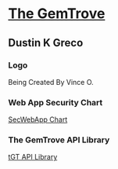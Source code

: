# [The GemTrove](https://thegemtrove.tech)
## Dustin K Greco
### Logo
Being Created By Vince O.
### Web App Security Chart
[SecWebApp Chart](https://lucid.app/lucidchart/159c2c38-2127-4a6e-9230-d93e92eeee8f/edit?invitationId=inv_8c4aac6a-82ce-48c2-bf33-72b53644b534)

### The GemTrove API Library
[tGT API Library](http://api-library-thegemtrove.tech)